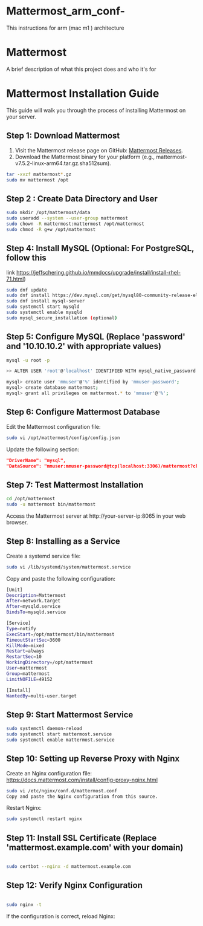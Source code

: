 # Mattermost_arm_conf-
This instructions for arm (mac m1 ) architecture 


# Mattermost 

A brief description of what this project does and who it's for

# Mattermost Installation Guide

This guide will walk you through the process of installing Mattermost on your server.

## Step 1: Download Mattermost

1. Visit the Mattermost release page on GitHub: [Mattermost Releases](https://github.com/SmartHoneybee/ubiquitous-memory/releases).
2. Download the Mattermost binary for your platform (e.g., mattermost-v7.5.2-linux-arm64.tar.gz.sha512sum).

```bash
tar -xvzf mattermost*.gz
sudo mv mattermost /opt
```

## Step 2 : Create Data Directory and User
```bash
sudo mkdir /opt/mattermost/data
sudo useradd --system --user-group mattermost
sudo chown -R mattermost:mattermost /opt/mattermost
sudo chmod -R g+w /opt/mattermost
````
## Step 4: Install MySQL (Optional: For PostgreSQL, follow this 
link https://jeffschering.github.io/mmdocs/upgrade/install/install-rhel-71.html)
```bash
sudo dnf update
sudo dnf install https://dev.mysql.com/get/mysql80-community-release-el8-1.noarch.rpm
sudo dnf install mysql-server
sudo systemctl start mysqld
sudo systemctl enable mysqld
sudo mysql_secure_installation (optional)

```

## Step 5: Configure MySQL (Replace 'password' and '10.10.10.2' with appropriate values)
```bash
mysql -u root -p

>> ALTER USER 'root'@'localhost' IDENTIFIED WITH mysql_native_password BY 'password';

mysql> create user 'mmuser'@'%' identified by 'mmuser-password';
mysql> create database mattermost;
mysql> grant all privileges on mattermost.* to 'mmuser'@'%';

```

## Step 6: Configure Mattermost Database
Edit the Mattermost configuration file:
```bash
sudo vi /opt/mattermost/config/config.json

```
Update the following section:

```json
"DriverName": "mysql",
"DataSource": "mmuser:mmuser-password@tcp(localhost:3306)/mattermost?charset=utf8mb4,utf8&writeTimeout=30s"
```

## Step 7: Test Mattermost Installation
```bash
cd /opt/mattermost
sudo -u mattermost bin/mattermost

```
Access the Mattermost server at http://your-server-ip:8065 in your web browser.



## Step 8: Installing as a Service
Create a systemd service file:

```bash
sudo vi /lib/systemd/system/mattermost.service

```
Copy and paste the following configuration:

```bash 
[Unit]
Description=Mattermost
After=network.target
After=mysqld.service
BindsTo=mysqld.service

[Service]
Type=notify
ExecStart=/opt/mattermost/bin/mattermost
TimeoutStartSec=3600
KillMode=mixed
Restart=always
RestartSec=10
WorkingDirectory=/opt/mattermost
User=mattermost
Group=mattermost
LimitNOFILE=49152

[Install]
WantedBy=multi-user.target

```

## Step 9: Start Mattermost Service
```bash
sudo systemctl daemon-reload
sudo systemctl start mattermost.service
sudo systemctl enable mattermost.service

```

## Step 10: Setting up Reverse Proxy with Nginx


Create an Nginx configuration file: 
https://docs.mattermost.com/install/config-proxy-nginx.html

```bash
sudo vi /etc/nginx/conf.d/mattermost.conf
Copy and paste the Nginx configuration from this source.
```
Restart Nginx:

```bash
sudo systemctl restart nginx
```

## Step 11: Install SSL Certificate (Replace 'mattermost.example.com' with your domain)
```bash

sudo certbot --nginx -d mattermost.example.com

```
## Step 12: Verify Nginx Configuration
```bash

sudo nginx -t
```
If the configuration is correct, reload Nginx:
